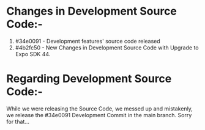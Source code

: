 # Changes in Development Source Code:-
1. #34e0091 - Development features' source code released
2. #4b2fc50 - New Changes in Development Source Code with Upgrade to Expo SDK 44.

# Regarding Development Source Code:-
While we were releasing the Source Code, we messed up and mistakenly, we release the #34e0091 Development Commit in the main branch. Sorry for that...